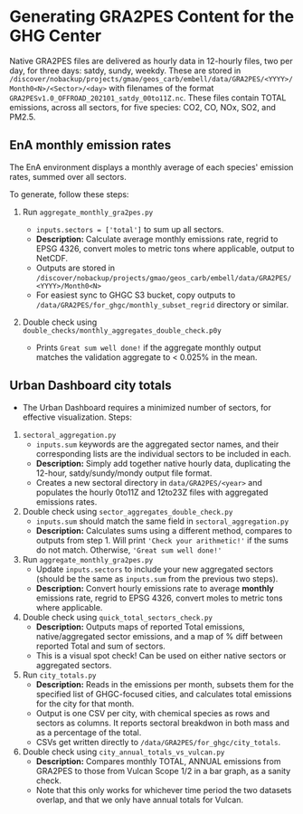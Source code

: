 <h1>Generating GRA2PES Content for the GHG Center</h1>

Native GRA2PES files are delivered as hourly data in 12-hourly files, two per day, for three days: satdy, sundy, weekdy. These are stored in 
`/discover/nobackup/projects/gmao/geos_carb/embell/data/GRA2PES/<YYYY>/Month0<N>/<Sector>/<day>`
with filenames of the format 
`GRA2PESv1.0_OFFROAD_202101_satdy_00to11Z.nc`.
These files contain TOTAL emissions, across all sectors, for five species: CO2, CO, NOx, SO2, and PM2.5. 

<h2>EnA monthly emission rates</h2>
The EnA environment displays a monthly average of each species' emission rates, summed over all sectors.

To generate, follow these steps:

1. Run `aggregate_monthly_gra2pes.py`
    - `inputs.sectors = ['total']` to sum up all sectors.
    - **Description:** Calculate average monthly emissions rate, regrid to EPSG 4326, convert moles to metric tons where applicable, output to NetCDF.
    - Outputs are stored in `/discover/nobackup/projects/gmao/geos_carb/embell/data/GRA2PES/<YYYY>/Month0<N>`
    - For easiest sync to GHGC S3 bucket, copy outputs to `/data/GRA2PES/for_ghgc/monthly_subset_regrid` directory or similar.

2. Double check using `double_checks/monthly_aggregates_double_check.p0y` 
    - Prints `Great sum well done!` if the aggregate monthly output matches the validation aggregate to < 0.025% in the mean.

<h2>Urban Dashboard city totals</h2>

- The Urban Dashboard requires a minimized number of sectors, for effective visualization. Steps:
1. `sectoral_aggregation.py` 
    - `inputs.sum` keywords are the aggregated sector names, and their corresponding lists are the individual sectors to be included in each. 
    - **Description:** Simply add together native hourly data, duplicating the 12-hour, satdy/sundy/mondy output file format.
    - Creates a new sectoral directory in `data/GRA2PES/<year>` and populates the hourly 0to11Z and 12to23Z files with aggregated emissions rates.
2. Double check using `sector_aggregates_double_check.py`
    - `inputs.sum` should match the same field in `sectoral_aggregation.py`
    - **Description:** Calculates sums using a different method, compares to outputs from step 1.
      Will print `'Check your arithmetic!'` if the sums do not match. 
      Otherwise, `'Great sum well done!'`
3. Run `aggregate_monthly_gra2pes.py` 
    - Update `inputs.sectors` to include your new aggregated sectors (should be the same as `inputs.sum` from the previous two steps).
    - **Description:** Convert hourly emissions rate to average **monthly** emissions rate, regrid to EPSG 4326, convert moles to metric tons where applicable.
4. Double check using `quick_total_sectors_check.py` 
    - **Description:** Outputs maps of reported Total emissions, native/aggregated sector emissions, and a map of % diff between reported Total and sum of sectors.
    - This is a visual spot check! Can be used on either native sectors or aggregated sectors.
5. Run `city_totals.py` 
    - **Description:** Reads in the emissions per month, subsets them for the specified list of GHGC-focused cities, and calculates total emissions for the city for that month.
    - Output is one CSV per city, with chemical species as rows and sectors as columns. It reports sectoral breakdwon in both mass and as a percentage of the total.
    - CSVs get written directly to `/data/GRA2PES/for_ghgc/city_totals`.
5. Double check using `city_annual_totals_vs_vulcan.py`
    - **Description:** Compares monthly TOTAL, ANNUAL emissions from GRA2PES to those from Vulcan Scope 1/2 in a bar graph, as a sanity check.
    - Note that this only works for whichever time period the two datasets overlap, and that we only have annual totals for Vulcan.
